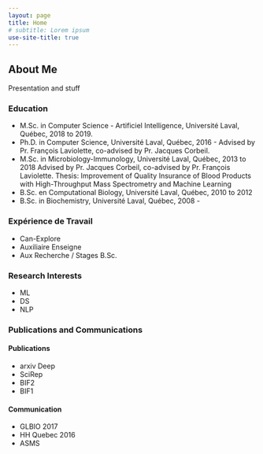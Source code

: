 ```yaml
---
layout: page
title: Home
# subtitle: Lorem ipsum
use-site-title: true
---
```


## About Me

Presentation and stuff

### Education

- M.Sc. in Computer Science - Artificiel Intelligence, Université Laval, Québec, 2018 to 2019.
- Ph.D. in Computer Science, Université Laval, Québec, 2016 - 
  Advised by Pr. François Laviolette, co-advised by Pr. Jacques Corbeil.
- M.Sc. in Microbiology-Immunology, Université Laval, Québec, 2013 to 2018
  Advised by Pr. Jacques Corbeil, co-advised by Pr. François Laviolette.
  Thesis: Improvement of Quality Insurance of Blood Products with High-Throughput Mass Spectrometry and Machine Learning
- B.Sc. en Computational Biology, Université Laval, Québec, 2010 to 2012
- B.Sc. in Biochemistry, Université Laval, Québec, 2008 -

### Expérience de Travail

 - Can-Explore
 - Auxiliaire Enseigne
 - Aux Recherche / Stages B.Sc.

### Research Interests

- ML
- DS
- NLP

### Publications and Communications

#### Publications

 - arxiv Deep
 - SciRep
 - BIF2
 - BIF1

#### Communication

- GLBIO 2017
- HH Quebec 2016
- ASMS
